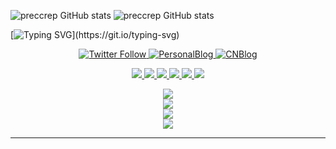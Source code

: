 ![preccrep GitHub stats](https://github-readme-stats.vercel.app/api/top-langs/?username=nutria22&show_icons=true&theme=radical)
![preccrep GitHub stats](https://github-readme-stats.vercel.app/api?username=nutria22&show_icons=true&theme=tokyonight)

[![Typing SVG](https://readme-typing-svg.herokuapp.com?font=Monaco&size=30&duration=7000&background=E4E4E400&lines=Hey+I'm+Alexita!;I'm+a+CS+and+LUA+student.;I+love+coding.;A+big+fan+of+GAMING...)](https://git.io/typing-svg)

<p align="center">
  <a href="https://twitter.com/preccrep"><img alt="Twitter Follow" src="https://img.shields.io/twitter/follow/preccrep?color=a2c4c9&logoColor=ffe599&style=for-the-badge">
  <a href="https://www.preccrep.com/"><img alt="PersonalBlog" src="https://img.shields.io/static/v1?label=personalblog&message=preccrep&color=f4cccc&style=for-the-badge">
  <a href="https://www.cnblogs.com/preccrep"><img alt="CNBlog" src="https://img.shields.io/static/v1?label=cnblog&message=preccrep&color=b4a7d6&style=for-the-badge">
</p>


<!--START_SECTION:colourise-->

<p align=center>
<img src="https://img.shields.io/badge/-C++-80953D?style=for-the-badge&logo=c%2b%2b"/>
<img src="https://img.shields.io/badge/-LUA-233548?style=for-the-badge&logo=LUA"/>
<img src="https://img.shields.io/badge/-Python-92B9D8?style=for-the-badge&logo=python" />
<img src="https://img.shields.io/badge/-JavaScript-00FFFF?style=for-the-badge&logo=javascript"/>
<img src="https://img.shields.io/badge/-HTML5-523D95?style=for-the-badge&logo=html5"/>
<img src="https://img.shields.io/badge/-CSS-E19F8A?style=for-the-badge&logo=css3"/>
<!--END_SECTION:colourise-->

<div align="center"> <img src="https://github-readme-streak-stats.herokuapp.com/?user=nutria22&theme=radical" /> </div>

<div align="center"> <img src="https://github-profile-trophy.vercel.app/?username=nutria22" /> </div>

<div align="center"> <img src="https://visitor-badge.glitch.me/badge?page_id=nutria22" /> </div>

<div align="center"> <img src="https://activity-graph.herokuapp.com/graph?username=nutria22&theme=xcode" /> </div>

-----

